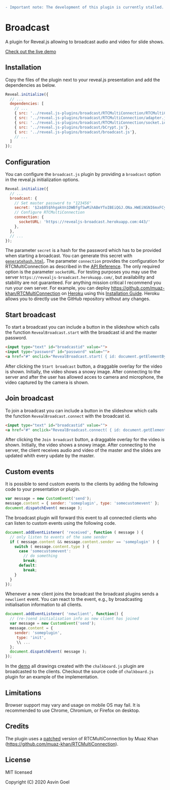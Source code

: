 ```diff
- Important note: The development of this plugin is currently stalled.
```

# Broadcast #

A plugin for Reveal.js allowing to broadcast audio and video for slide shows.

[Check out the live demo](https://rajgoel.github.io/reveal.js-demos/broadcast-demo.html)

## Installation

Copy the files of the plugin next to your reveal.js presentation and add the dependencies as below.

```javascript
Reveal.initialize({
  // ...
  dependencies: [
    // ...
    { src: '../reveal.js-plugins/broadcast/RTCMultiConnection/RTCMultiConnection.min.js'},
    { src: '../reveal.js-plugins/broadcast/RTCMultiConnection/adapter.js'},
    { src: '../reveal.js-plugins/broadcast/RTCMultiConnection/socket.io.js'},
    { src: '../reveal.js-plugins/broadcast/bCrypt.js'},
    { src: '../reveal.js-plugins/broadcast/broadcast.js'},
    // ...
  ]
});
```
## Configuration

You can configure the ```broadcast.js``` plugin by providing a ```broadcast``` option in the reveal.js initialization options.


```javascript
Reveal.initialize({
  // ...
  broadcast: {
    // Set master password to "123456"
    secret: '$2a$05$hhgakVn1DWBfgfSwMihABeYToIBEiQGJ.ONa.HWEiNGNI6mxFCy8S',
    // Configure RTCMultiConnection
    connection: {
      socketURL: 'https://revealjs-broadcast.herokuapp.com:443/'
    },
  },
  // ...
});
```
The parameter ```secret``` is a hash for the password which has to be provided when starting a broadcast. You can generate this secret with [```generatehash.html```](https://rajgoel.github.io/reveal.js-plugins/broadcast/generatehash.html). The parameter ```connection``` provides the configuration for RTCMultiConnection as described in the [API Reference](https://github.com/muaz-khan/RTCMultiConnection/blob/master/docs/api.md). The only required option is the parameter ```socketURL```. For testing purposes you may use the server ```https://revealjs-broadcast.herokuapp.com/```, but availability and stability are not guaranteed. For anything mission critical I recommend you run your own server. For example, you can deploy https://github.com/muaz-khan/RTCMultiConnection on [Heroku](https://www.heroku.com/) using this [Installation Guide](https://github.com/muaz-khan/RTCMultiConnection/blob/master/docs/installation-guide.md). Heroku allows you to directly use the GitHub repository without any changes.

## Start broadcast

To start a broadcast you can include a button in the slideshow which calls the function ```RevealBroadcast.start``` with the  broadcast id and the master password.

```html
<input type="text" id="broadcastid" value="">
<input type="password" id="password" value="">
<a href="#" onclick="RevealBroadcast.start( { id: document.getElementById('broadcastid').value, password: document.getElementById('password').value } ); return false;">Start broadcast</a>
```
After clicking the ```Start broadcast``` button, a draggable overlay for the video is shown. Initially, the video shows a snowy image. After connecting to the server and after the user has allowed acces to camera and microphone, the video captured by the camera is shown.

## Join broadcast

To join a broadcast you can include a button in the slideshow which calls the function ```RevealBroadcast.connect``` with the  broadcast id.

```html
<input type="text" id="broadcastid" value="">
<a href="#" onclick="RevealBroadcast.connect( { id: document.getElementById('broadcastid').value } ); return false;">Join broadcast</a>
```
After clicking the ```Join broadcast``` button, a draggable overlay for the video is shown. Initially, the video shows a snowy image. After connecting to the server, the client receives audio and video of the master and the slides are updated whith every update by the master.

## Custom events

It is possible to send custom events to the clients by adding the following code to your presentation or plugin.

```javascript
var message = new CustomEvent('send');
message.content = { sender: 'someplugin', type: 'somecustomevent' };
document.dispatchEvent( message );
```
The broadcast plugin will forward this event to all connected clients who can listen to custom events using the following code.

```javascript
document.addEventListener( 'received', function ( message ) {
  // only listen to events of the same sender
  if ( message.content && message.content.sender == 'someplugin' ) {
    switch ( message.content.type ) {
      case 'somecustomevent':
        // do something
        break;
      default:
        break;
    }
  }
});
```
Whenever a new client joins the broadcast the broadcast plugins sends a ```newclient``` event. You can react to the event, e.g., by broadcasting initialisation information to all clients.

```javascript
document.addEventListener( 'newclient', function() {
  // (re-)send initialisation info as new client has joined
  var message = new CustomEvent('send');
  message.content = {
    sender: 'someplugin',
     type: 'init',
     \\ ...
  };
  document.dispatchEvent( message );
});
```
In the [demo](https://rajgoel.github.io/reveal.js-demos/broadcast-demo.html) all drawings created with the ```chalkboard.js``` plugin are broadcasted to the clients. Checkout the source code of ```chalkboard.js``` plugin for an example of the implementation.

## Limitations

Browser support may vary and usage on mobile OS may fail. It is recommended to use Chrome, Chromium, or Firefox on desktop.

## Credits

The plugin uses a [patched](https://github.com/muaz-khan/RTCMultiConnection/pull/816) version of RTCMultiConnection by Muaz Khan (https://github.com/muaz-khan/RTCMultiConnection).

## License

MIT licensed

Copyright (C) 2020 Asvin Goel
